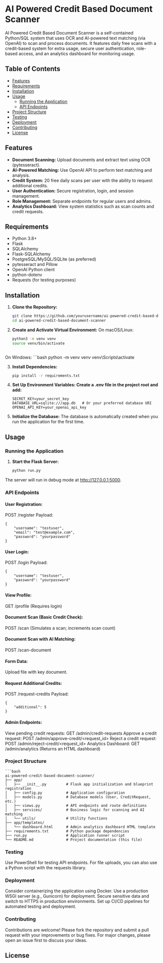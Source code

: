 # AI Powered Credit Based Document Scanner

AI Powered Credit Based Document Scanner is a self-contained Python/SQL system that uses OCR and AI-powered text matching (via OpenAI) to scan and process documents. It features daily free scans with a credit-based system for extra usage, secure user authentication, role-based access, and an analytics dashboard for monitoring usage.

## Table of Contents
- [Features](#features)
- [Requirements](#requirements)
- [Installation](#installation)
- [Usage](#usage)
  - [Running the Application](#running-the-application)
  - [API Endpoints](#api-endpoints)
- [Project Structure](#project-structure)
- [Testing](#testing)
- [Deployment](#deployment)
- [Contributing](#contributing)
- [License](#license)

## Features
- **Document Scanning:** Upload documents and extract text using OCR (pytesseract).
- **AI-Powered Matching:** Use OpenAI API to perform text matching and analysis.
- **Credit System:** 20 free daily scans per user with the ability to request additional credits.
- **User Authentication:** Secure registration, login, and session management.
- **Role Management:** Separate endpoints for regular users and admins.
- **Analytics Dashboard:** View system statistics such as scan counts and credit requests.

## Requirements
- Python 3.8+
- Flask
- SQLAlchemy
- Flask-SQLAlchemy
- PostgreSQL/MySQL/SQLite (as preferred)
- pytesseract and Pillow
- OpenAI Python client
- python-dotenv
- Requests (for testing purposes)

## Installation
1. **Clone the Repository:**
   ```bash
   git clone https://github.com/yourusername/ai-powered-credit-based-document-scanner.git
   cd ai-powered-credit-based-document-scanner

2. **Create and Activate Virtual Environment:**
  On macOS/Linux:
   ```bash
   python3 -m venv venv
   source venv/bin/activate
  
  On Windows:
    ```bash
    python -m venv venv
    venv\Scripts\activate
    
3. **Install Dependencies:**
    ```bash
    pip install -r requirements.txt

4. **Set Up Environment Variables: Create a .env file in the project root and add:**

    ```dotenv
    SECRET_KEY=your_secret_key
    DATABASE_URL=sqlite:///app.db   # Or your preferred database URI
    OPENAI_API_KEY=your_openai_api_key

5. **Initialize the Database:** The database is automatically created when you run the application for the first time.

## Usage
### Running the Application
1. **Start the Flask Server:**
    ```bash
    python run.py

The server will run in debug mode at http://127.0.0.1:5000.

### API Endpoints
#### User Registration:
POST /register
Payload:

    
    {
        "username": "testuser",
        "email": "test@example.com",
        "password": "yourpassword"
    }
    
#### User Login:
POST /login
Payload:

    
    {
        "username": "testuser",
        "password": "yourpassword"
    }

#### View Profile:
GET /profile (Requires login)
#### Document Scan (Basic Credit Check):
POST /scan (Simulates a scan; increments scan count)

#### Document Scan with AI Matching:
POST /scan-document
#### Form Data:
Upload file with key document.
#### Request Additional Credits:
POST /request-credits
Payload:

    
    {
        "additional": 5
    }
    
#### Admin Endpoints:
  View pending credit requests: GET /admin/credit-requests
  Approve a credit request: POST /admin/approve-credit/<request_id>
  Reject a credit request: POST /admin/reject-credit/<request_id>
  Analytics Dashboard: GET /admin/analytics (Returns an HTML dashboard)
  
### Project Structure
    ```bash
    ai-powered-credit-based-document-scanner/
    ├── app/
    │   ├── __init__.py         # Flask app initialization and blueprint registration
    │   ├── config.py           # Application configuration
    │   ├── models.py           # Database models (User, CreditRequest, etc.)
    │   ├── views.py            # API endpoints and route definitions
    │   ├── services/           # Business logic for scanning and AI matching
    │   └── utils/              # Utility functions
    ├── app/templates/
    │   └── dashboard.html      # Admin analytics dashboard HTML template
    ├── requirements.txt        # Python package dependencies
    ├── run.py                  # Application runner script
    └── README.md               # Project documentation (this file)

### Testing
  Use PowerShell for testing API endpoints.
  For file uploads, you can also use a Python script with the requests library.
  
### Deployment
  Consider containerizing the application using Docker.
  Use a production WSGI server (e.g., Gunicorn) for deployment.
  Secure sensitive data and switch to HTTPS in production environments.
  Set up CI/CD pipelines for automated testing and deployment.

### Contributing
  Contributions are welcome! Please fork the repository and submit a pull request with your improvements or bug fixes. For major changes, please open an issue first to discuss your ideas.

## License
